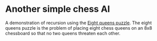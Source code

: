 # Another simple chess AI 

A demonstration of recursion using the [Eight queens puzzle](https://en.wikipedia.org/wiki/Eight_queens_puzzle). The eight queens puzzle is the problem of placing eight chess queens on an 8x8 chessboard so that no two queens threaten each other.   
